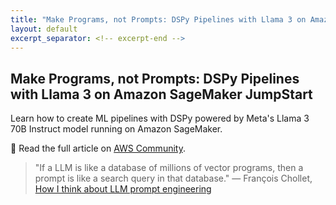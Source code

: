 ```yaml
---
title: "Make Programs, not Prompts: DSPy Pipelines with Llama 3 on Amazon SageMaker JumpStart"
layout: default
excerpt_separator: <!-- excerpt-end -->
---
```


## Make Programs, not Prompts: DSPy Pipelines with Llama 3 on Amazon SageMaker JumpStart

<!-- excerpt-start -->

Learn how to create ML pipelines with DSPy powered by Meta's Llama 3 70B Instruct model running on Amazon SageMaker.

📝 Read the full article on [AWS Community](https://community.aws/content/2im2sOOlZMSY5rCz2qZ1We3OPna/make-programs-not-prompts-dspy-pipelines-with-llama-3-on-amazon-sagemaker-jumpstart).

<!-- excerpt-end -->

> "If a LLM is like a database of millions of vector programs, then a prompt is like a search query in that database." ― François Chollet, [How I think about LLM prompt engineering](https://fchollet.substack.com/p/how-i-think-about-llm-prompt-engineering)
